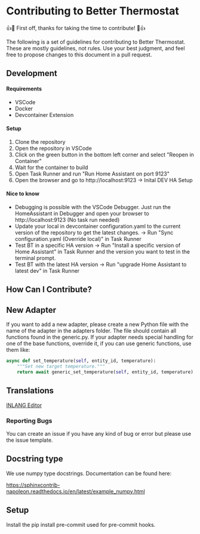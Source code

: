 # Contributing to Better Thermostat

:+1::tada: First off, thanks for taking the time to contribute! :tada::+1:

The following is a set of guidelines for contributing to Better Thermostat. These are mostly guidelines, not rules. Use your best judgment, and feel free to propose changes to this
document in a pull request.

## Development

#### Requirements
- VSCode
- Docker
- Devcontainer Extension

#### Setup
1. Clone the repository
2. Open the repository in VSCode
3. Click on the green button in the bottom left corner and select "Reopen in Container"
4. Wait for the container to build
5. Open Task Runner and run "Run Home Assistant on port 9123"
6. Open the browser and go to http://localhost:9123 -> Inital DEV HA Setup


#### Nice to know

- Debugging is possible with the VSCode Debugger. Just run the HomeAssistant in Debugger and open your browser to http://localhost:9123 (No task run needed)
- Update your local in devcontainer configuration.yaml to the current version of the repository to get the latest changes. -> Run "Sync configuration.yaml (Override local)" in Task Runner
- Test BT in a specific HA version -> Run "Install a specific version of Home Assistant" in Task Runner and the version you want to test in the terminal prompt.
- Test BT with the latest HA version -> Run "upgrade Home Assistant to latest dev" in Task Runner

## How Can I Contribute?

## New Adapter

If you want to add a new adapter, please create a new Python file with the name of the adapter in the adapters folder. The file should contain all functions found in the generic.py. If your adapter needs special handling for one of the base functions, override it, if you can use generic functions, use them like:

```python
async def set_temperature(self, entity_id, temperature):
    """Set new target temperature."""
    return await generic_set_temperature(self, entity_id, temperature)
```

## Translations

[INLANG Editor](https://inlang.com/editor/github.com/KartoffelToby/better_thermostat)

### Reporting Bugs

You can create an issue if you have any kind of bug or error but please use the issue template.
## Docstring type

We use numpy type docstrings. Documentation can be found here:

https://sphinxcontrib-napoleon.readthedocs.io/en/latest/example_numpy.html

## Setup

Install the pip install pre-commit  used for pre-commit hooks.
